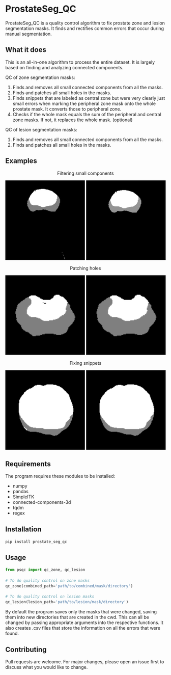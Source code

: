 # ProstateSeg_QC


ProstateSeg_QC is a quality control algorithm to fix prostate zone and lesion segmentation masks. It finds and rectifies common errors that occur during manual segmentation.

## What it does

This is an all-in-one algorithm to process the entire dataset. It is largely based on finding and analyzing connected components.

QC of zone segmentation masks:

1. Finds and removes all small connected components from all the masks.
2. Finds and patches all small holes in the masks.
3. Finds snippets that are labeled as central zone but were very clearly just small errors when marking the peripheral zone mask onto the whole prostate mask. It converts those to peripheral zone.
4. Checks if the whole mask equals the sum of the peripheral and central zone masks. If not, it replaces the whole mask. (optional)

QC of lesion segmentation masks:
1. Finds and removes all small connected components from all the masks.
2. Finds and patches all small holes in the masks.

## Examples

<p align="center"> Filtering small components </p>

<p align="center"> <img title="Filtering small components" src="./examples/fragment_before.png" width="250" height="250" /> <img src="./examples/fragment_after.png" width="250" height="250" alt="example 1"/> 
</p>


<p align="center"> Patching holes </p>
<p align="center"><img src="./examples/hole_before.png" width="250" height="250" /> <img src="./examples/hole_after.png" width="250" height="250" alt="example 2"/> 
</p>

<p align="center">Fixing snippets</p>
 <p align="center"><img src="./examples/snippet_before.png" width="250" height="250" /> <img src="./examples/snippet_after.png" width="250" height="250" alt="example 3"/> 
</p>

## Requirements

The program requires these modules to be installed:

- numpy
- pandas
- SimpleITK
- connected-components-3d
- tqdm
- regex

## Installation
`pip install prostate_seg_qc`


## Usage
```python
from psqc import qc_zone, qc_lesion

# To do quality control on zone masks
qc_zone(combined_path='path/to/combined/mask/directory')

# To do quality control on lesion masks
qc_lesion(lesion_path='path/to/lesion/mask/directory')
```



By default the program saves only the masks that were changed, saving them into new directories that are created in the cwd. This can all be changed by passing appropriate arguments into the respective functions. It also creates .csv files that store the information on all the errors that were found.


## Contributing
Pull requests are welcome. For major changes, please open an issue first to discuss what you would like to change.
